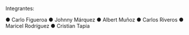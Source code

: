 Integrantes:

●	Carlo Figueroa
●	Johnny Márquez
●	Albert Muñoz
●	Carlos Riveros
●	Maricel Rodríguez
●	Cristian Tapia
